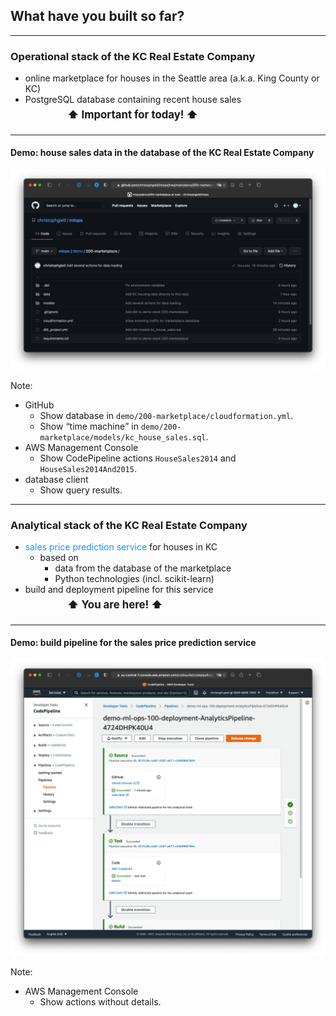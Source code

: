 ## What have you built so far?

---

### Operational stack of the KC Real Estate Company

- online marketplace for houses in the Seattle area (a.k.a. King County or KC)
- PostgreSQL database containing recent house sales<br/>
  <strong class="fragment" data-fragment-index="2" style="font-size:1.2em; line-height:2em; margin-left:4em">
  <span class="fragment highlight-red" data-fragment-index="2">⬆&nbsp;Important for today!&nbsp;⬆</span>
  </strong>

---

#### Demo: house sales data in the database of the KC Real Estate Company

[![The operational stack contains different versions of the house sales data.](images/operational-stack.png)](https://github.com/christophgietl/mlops/tree/main/demo/200-marketplace)

Note:

- GitHub
    - Show database in `demo/200-marketplace/cloudformation.yml`.
    - Show <q>time machine</q> in `demo/200-marketplace/models/kc_house_sales.sql`.
- AWS Management Console
    - Show CodePipeline actions `HouseSales2014` and `HouseSales2014And2015`.
- database client
    - Show query results.

---

### Analytical stack of the KC Real Estate Company

<ul>
    <li>
        <em style="color: #1b91ff; font-style: normal">sales price prediction service</em>
        for houses in KC
        <ul>
            <li>based on
                <ul>
                    <li>data from the database of the marketplace</li>
                    <li>Python technologies (incl. scikit-learn)</li>
                </ul>
            </li>
        </ul>
    </li>
    <li>
        build and deployment pipeline for this service<br/>
        <strong class="fragment" data-fragment-index="1" style="font-size:1.2em; line-height:2em; margin-left:4em">
            <span class="fragment highlight-red" data-fragment-index="1">⬆&nbsp;You are here!&nbsp;⬆</span>
        </strong>
</ul>

---

#### Demo: build pipeline for the sales price prediction service

[![The build pipeline already contains code tests.](images/analytical-build-pipeline.png)](https://eu-central-1.console.aws.amazon.com/codesuite/codepipeline/pipelines/demo-ml-ops-100-deployment-AnalyticsPipeline-1EJ4OWOAPDZUH/view?region=eu-central-1)

Note:

- AWS Management Console
    - Show actions without details.

